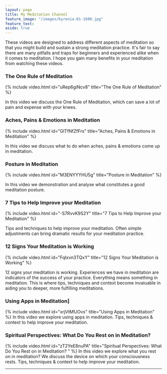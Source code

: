 ```yaml
---
layout: page
title: My Meditation Channel
feature_image: "/images/kyrenia-01-1600.jpg"
feature_text:
aside: true
---
```


These videos are designed to address different aspects of meditation so that you might build and sustain a strong meditation practice. It's fair to say there are many pitfalls and traps for beginners and experienced alike when it comes to meditation. I hope you gain many benefits in your meditation from watching these videos.
	
### The One Rule of Meditation

{% include video.html id="uRep6giNcv8" title="The One Rule of Meditation" %}

In this video we discuss the One Rule of Meditation, which can save a lot of pain and expense with your knees.

### Aches, Pains & Emotions in Meditation

{% include video.html id="GlTfNfZfFrs" title="Aches, Pains & Emotions in Meditation" %}

In this video we discuss what to do when aches, pains & emotions come up in meditation. 

### Posture in Meditation

{% include video.html id="M3ENYYYHU5g" title="Posture in Meditation" %}

In this video we demonstration and analyse what constitutes a good meditation posture.

### 7 Tips to Help Improve your Meditation

{% include video.html id="-S7RvvK9S2Y" title="7 Tips to Help Improve your Meditation" %}

Tips and techniques to help improve your meditation. Often simple adjustments can bring dramatic results for your meditation practice.

### 12 Signs Your Meditation is Working

{% include video.html id="FqIxvn3TQxY" title="12 Signs Your Meditation is Working" %}

12 signs your meditation is working. Experiences we have in meditation are indicators of the success of your practice. Everything means something in meditation. This is where tips, techniques and context become invaluable in aiding you to deeper, more fulfilling meditations.

### Using Apps in Meditation] 
{% include video.html id="xrjVtMfJOvs" title="Using Apps in Meditation" %}
In this video we explore using apps in meditation.
Tips, techniques & context to help improve your meditation. 

### Spiritual Perspectives: What Do You Rest on in Meditation? 
{% include video.html id="zT2YeE8nuPA" title="Spiritual Perspectives: What Do You Rest on in Meditation? " %}
In this video we explore what you rest on in meditation? We discuss the device on which your consciousness rests.
Tips, techniques & context to help improve your meditation. 



---

